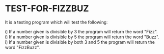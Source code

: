 # TEST-FOR-FIZZBUZ

It is a testing program which will test the following:

i) If a number given is divisible by 3 the program will return the word "Fizz".
i) If a number given is divisible by 5 the program will return the word "Buzz".
i) If a number given is divisible by both 3 and 5 the program will return the word "FizzBuzz".